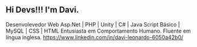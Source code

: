 ## Hi Devs!!! I'm Davi.
Desenvolevedor Web Asp.Net | PHP | Unity | C# | Java Script Básico | MySQL | CSS | HTML
Entusiasta em Comportamento Humano.
Fluente em língua inglesa.
https://www.linkedin.com/in/davi-leonardo-6050a42b0/
